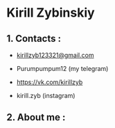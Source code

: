 # Kirill Zybinskiy

## 1. Contacts :

* kirillzyb123321@gmail.com

* Purumpumpum12 (my telegram)

* <https://vk.com/kirillzyb>

* kirill.zyb (instagram)

## 2. About me :


